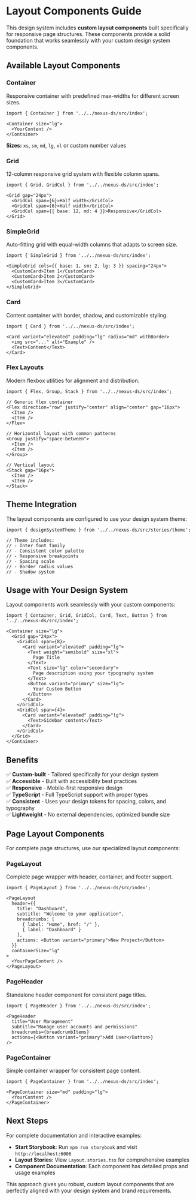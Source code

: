 # Layout Components Guide

This design system includes **custom layout components** built specifically for responsive page structures. These components provide a solid foundation that works seamlessly with your custom design system components.

## Available Layout Components

### Container
Responsive container with predefined max-widths for different screen sizes.

```tsx
import { Container } from '../../nexus-ds/src/index';

<Container size="lg">
  <YourContent />
</Container>
```

**Sizes:** `xs`, `sm`, `md`, `lg`, `xl` or custom number values

### Grid
12-column responsive grid system with flexible column spans.

```tsx
import { Grid, GridCol } from '../../nexus-ds/src/index';

<Grid gap="24px">
  <GridCol span={6}>Half width</GridCol>
  <GridCol span={6}>Half width</GridCol>
  <GridCol span={{ base: 12, md: 4 }}>Responsive</GridCol>
</Grid>
```

### SimpleGrid
Auto-fitting grid with equal-width columns that adapts to screen size.

```tsx
import { SimpleGrid } from '../../nexus-ds/src/index';

<SimpleGrid cols={{ base: 1, sm: 2, lg: 3 }} spacing="24px">
  <CustomCard>Item 1</CustomCard>
  <CustomCard>Item 2</CustomCard>
  <CustomCard>Item 3</CustomCard>
</SimpleGrid>
```

### Card
Content container with border, shadow, and customizable styling.

```tsx
import { Card } from '../../nexus-ds/src/index';

<Card variant="elevated" padding="lg" radius="md" withBorder>
  <img src="..." alt="Example" />
  <Text>Content</Text>
</Card>
```

### Flex Layouts
Modern flexbox utilities for alignment and distribution.

```tsx
import { Flex, Group, Stack } from '../../nexus-ds/src/index';

// Generic flex container
<Flex direction="row" justify="center" align="center" gap="16px">
  <Item />
  <Item />
</Flex>

// Horizontal layout with common patterns
<Group justify="space-between">
  <Item />
  <Item />
</Group>

// Vertical layout
<Stack gap="16px">
  <Item />
  <Item />
</Stack>
```

## Theme Integration

The layout components are configured to use your design system theme:

```tsx
import { designSystemTheme } from '../../nexus-ds/src/stories/theme';

// Theme includes:
// - Inter font family
// - Consistent color palette
// - Responsive breakpoints
// - Spacing scale
// - Border radius values
// - Shadow system
```

## Usage with Your Design System

Layout components work seamlessly with your custom components:

```tsx
import { Container, Grid, GridCol, Card, Text, Button } from '../../nexus-ds/src/index';

<Container size="lg">
  <Grid gap="24px">
    <GridCol span={8}>
      <Card variant="elevated" padding="lg">
        <Text weight="semibold" size="xl">
          Page Title
        </Text>
        <Text size="lg" color="secondary">
          Page description using your typography system
        </Text>
        <Button variant="primary" size="lg">
          Your Custom Button
        </Button>
      </Card>
    </GridCol>
    <GridCol span={4}>
      <Card variant="elevated" padding="lg">
        <Text>Sidebar content</Text>
      </Card>
    </GridCol>
  </Grid>
</Container>
```

## Benefits

✅ **Custom-built** - Tailored specifically for your design system  
✅ **Accessible** - Built with accessibility best practices  
✅ **Responsive** - Mobile-first responsive design  
✅ **TypeScript** - Full TypeScript support with proper types  
✅ **Consistent** - Uses your design tokens for spacing, colors, and typography  
✅ **Lightweight** - No external dependencies, optimized bundle size  

## Page Layout Components

For complete page structures, use our specialized layout components:

### PageLayout
Complete page wrapper with header, container, and footer support.

```tsx
import { PageLayout } from '../../nexus-ds/src/index';

<PageLayout
  header={{
    title: "Dashboard",
    subtitle: "Welcome to your application",
    breadcrumbs: [
      { label: "Home", href: "/" },
      { label: "Dashboard" }
    ],
    actions: <Button variant="primary">New Project</Button>
  }}
  containerSize="lg"
>
  <YourPageContent />
</PageLayout>
```

### PageHeader
Standalone header component for consistent page titles.

```tsx
import { PageHeader } from '../../nexus-ds/src/index';

<PageHeader
  title="User Management"
  subtitle="Manage user accounts and permissions"
  breadcrumbs={breadcrumbItems}
  actions={<Button variant="primary">Add User</Button>}
/>
```

### PageContainer
Simple container wrapper for consistent page content.

```tsx
import { PageContainer } from '../../nexus-ds/src/index';

<PageContainer size="md" padding="lg">
  <YourContent />
</PageContainer>
```

## Next Steps

For complete documentation and interactive examples:
- **Start Storybook**: Run `npm run storybook` and visit `http://localhost:6006`
- **Layout Stories**: View `Layout.stories.tsx` for comprehensive examples
- **Component Documentation**: Each component has detailed props and usage examples

This approach gives you robust, custom layout components that are perfectly aligned with your design system and brand requirements.